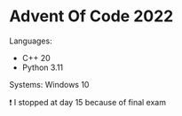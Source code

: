 # Advent Of Code 2022

Languages:

- C++ 20
- Python 3.11

Systems: Windows 10

❗ I stopped at day 15 because of final exam
